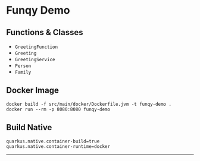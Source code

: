 # Funqy Demo

## Functions & Classes

* `GreetingFunction`
* `Greeting`
* `GreetingService`
* `Person`
* `Family`

## Docker Image

```
docker build -f src/main/docker/Dockerfile.jvm -t funqy-demo .
docker run --rm -p 8080:8080 funqy-demo
```

## Build Native

```
quarkus.native.container-build=true
quarkus.native.container-runtime=docker
```

---
